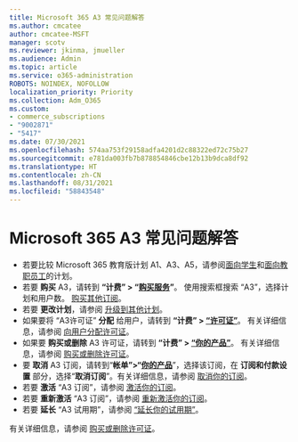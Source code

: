 ```yaml
---
title: Microsoft 365 A3 常见问题解答
ms.author: cmcatee
author: cmcatee-MSFT
manager: scotv
ms.reviewer: jkinma, jmueller
ms.audience: Admin
ms.topic: article
ms.service: o365-administration
ROBOTS: NOINDEX, NOFOLLOW
localization_priority: Priority
ms.collection: Adm_O365
ms.custom:
- commerce_subscriptions
- "9002871"
- "5417"
ms.date: 07/30/2021
ms.openlocfilehash: 574aa753f29158adfa4201d2c88322ed72c75b27
ms.sourcegitcommit: e781da003fb7b878854846cbe12b13b9dca8df92
ms.translationtype: HT
ms.contentlocale: zh-CN
ms.lasthandoff: 08/31/2021
ms.locfileid: "58843548"
---
```

# <a name="microsoft-365-a3-faq"></a>Microsoft 365 A3 常见问题解答

- 若要比较 Microsoft 365 教育版计划 A1、A3、A5，请参阅[面向学生](https://www.microsoft.com/microsoft-365/academic/compare-office-365-education-plans?activetab=tab:primaryr1)和[面向教职员工](https://www.microsoft.com/microsoft-365/academic/compare-office-365-education-plans?activetab=tab:primaryr2)的计划。
- 若要 **购买** A3，请转到 **“计费” > “[购买服务](https://go.microsoft.com/fwlink/p/?linkid=868433)”**。 使用搜索框搜索 “A3”，选择计划和用户数。 [购买其他订阅](https://docs.microsoft.com/microsoft-365/commerce/try-or-buy-microsoft-365#buy-a-different-subscription)。
- 若要 **更改计划**，请参阅 [升级到其他计划](https://docs.microsoft.com/microsoft-365/commerce/subscriptions/upgrade-to-different-plan)。
- 如果要将 “A3许可证” **分配** 给用户，请转到 **“计费” > [“许可证”](https://go.microsoft.com/fwlink/p/?linkid=842264)**。 有关详细信息，请参阅 [向用户分配许可证](https://docs.microsoft.com/microsoft-365/admin/manage/assign-licenses-to-users)。
- 如果要 **购买或删除** A3 许可证，请转到 **“计费” > [“你的产品”](https://go.microsoft.com/fwlink/p/?linkid=842054)**。 有关详细信息，请参阅 [购买或删除许可证](https://docs.microsoft.com/microsoft-365/commerce/licenses/buy-licenses)。
- 要 **取消** A3 订阅，请转到“**帐单”>“[你的产品](https://go.microsoft.com/fwlink/p/?linkid=842054)**”，选择该订阅，在 **订阅和付款设置** 部分，选择“**取消订阅**”。有关详细信息，请参阅 [取消你的订阅](https://docs.microsoft.com/microsoft-365/commerce/subscriptions/cancel-your-subscription)。
- 若要 **激活** “A3 订阅”，请参阅 [激活你的订阅](https://docs.microsoft.com/alchemyinsights/activate-your-office-365-subscription)。
- 若要 **重新激活** “A3 订阅”，请参阅 [重新激活你的订阅](https://docs.microsoft.com/alchemyinsights/reactivate-your-subscription)。
- 若要 **延长** “A3 试用期”，请参阅 [“延长你的试用期”](https://docs.microsoft.com/microsoft-365/commerce/extend-your-trial)。

有关详细信息，请参阅 [购买或删除许可证](https://docs.microsoft.com/microsoft-365/commerce/licenses/buy-licenses)。
